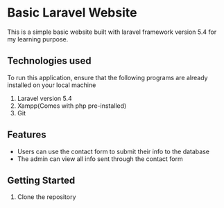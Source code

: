 # Basic Laravel Website

This is a simple basic website built with laravel framework version 5.4 for my learning purpose.

## Technologies used

To run this application, ensure that the following programs are already installed on your local machine

1.  Laravel version 5.4
2.  Xampp(Comes with php pre-installed)
3.  Git

## Features

* Users can use the contact form to submit their info to the database
* The admin can view all info sent through the contact form

## Getting Started

1. Clone the repository

